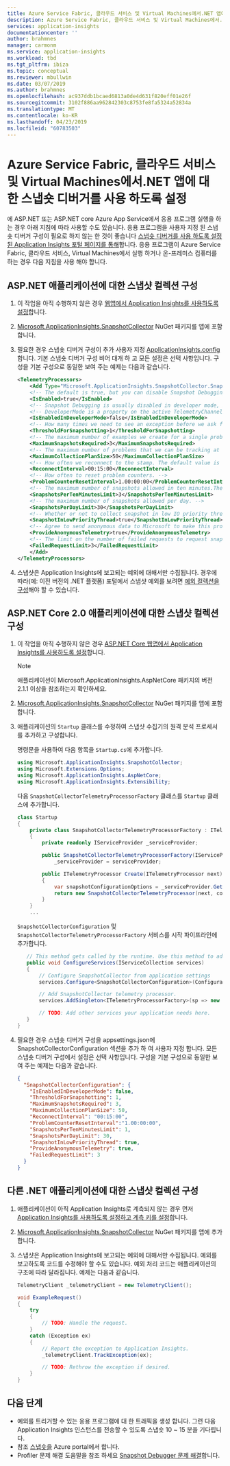 ```yaml
---
title: Azure Service Fabric, 클라우드 서비스 및 Virtual Machines에서.NET 앱에 대 한 스냅숏 디버거를 사용 하도록 설정 | Microsoft Docs
description: Azure Service Fabric, 클라우드 서비스 및 Virtual Machines에서.NET 앱에 대 한 스냅숏 디버거를 사용 하도록 설정
services: application-insights
documentationcenter: ''
author: brahmnes
manager: carmonm
ms.service: application-insights
ms.workload: tbd
ms.tgt_pltfrm: ibiza
ms.topic: conceptual
ms.reviewer: mbullwin
ms.date: 03/07/2019
ms.author: brahmnes
ms.openlocfilehash: ac937ddb1bcaed6813a0de4d631f820eff01e26f
ms.sourcegitcommit: 3102f886aa962842303c8753fe8fa5324a52834a
ms.translationtype: MT
ms.contentlocale: ko-KR
ms.lasthandoff: 04/23/2019
ms.locfileid: "60783503"
---
```

# <a name="enable-snapshot-debugger-for-net-apps-in-azure-service-fabric-cloud-service-and-virtual-machines"></a>Azure Service Fabric, 클라우드 서비스 및 Virtual Machines에서.NET 앱에 대 한 스냅숏 디버거를 사용 하도록 설정

에 ASP.NET 또는 ASP.NET core Azure App Service에서 응용 프로그램 실행을 하는 경우 아래 지침에 따라 사용할 수도 있습니다. 응용 프로그램을 사용자 지정 된 스냅숏 디버거 구성이 필요로 하지 않는 한 것이 좋습니다 [스냅숏 디버거를 사용 하도록 설정 된 Application Insights 포털 페이지를 통해](snapshot-debugger-appservice.md?toc=/azure/azure-monitor/toc.json)합니다. 응용 프로그램이 Azure Service Fabric, 클라우드 서비스, Virtual Machines에서 실행 하거나 온-프레미스 컴퓨터를 하는 경우 다음 지침을 사용 해야 합니다. 
    
## <a name="configure-snapshot-collection-for-aspnet-applications"></a>ASP.NET 애플리케이션에 대한 스냅샷 컬렉션 구성

1. 이 작업을 아직 수행하지 않은 경우 [웹앱에서 Application Insights를 사용하도록 설정](../../azure-monitor/app/asp-net.md)합니다.

2. [Microsoft.ApplicationInsights.SnapshotCollector](https://www.nuget.org/packages/Microsoft.ApplicationInsights.SnapshotCollector) NuGet 패키지를 앱에 포함합니다.

3. 필요한 경우 스냅숏 디버거 구성이 추가 사용자 지정 [ApplicationInsights.config](../../azure-monitor/app/configuration-with-applicationinsights-config.md)합니다. 기본 스냅숏 디버거 구성 비어 대개 하 고 모든 설정은 선택 사항입니다. 구성을 기본 구성으로 동일한 보여 주는 예제는 다음과 같습니다.

    ```xml
    <TelemetryProcessors>
        <Add Type="Microsoft.ApplicationInsights.SnapshotCollector.SnapshotCollectorTelemetryProcessor, Microsoft.ApplicationInsights.SnapshotCollector">
        <!-- The default is true, but you can disable Snapshot Debugging by setting it to false -->
        <IsEnabled>true</IsEnabled>
        <!-- Snapshot Debugging is usually disabled in developer mode, but you can enable it by setting this to true. -->
        <!-- DeveloperMode is a property on the active TelemetryChannel. -->
        <IsEnabledInDeveloperMode>false</IsEnabledInDeveloperMode>
        <!-- How many times we need to see an exception before we ask for snapshots. -->
        <ThresholdForSnapshotting>1</ThresholdForSnapshotting>
        <!-- The maximum number of examples we create for a single problem. -->
        <MaximumSnapshotsRequired>3</MaximumSnapshotsRequired>
        <!-- The maximum number of problems that we can be tracking at any time. -->
        <MaximumCollectionPlanSize>50</MaximumCollectionPlanSize>
        <!-- How often we reconnect to the stamp. The default value is 15 minutes.-->
        <ReconnectInterval>00:15:00</ReconnectInterval>
        <!-- How often to reset problem counters. -->
        <ProblemCounterResetInterval>1.00:00:00</ProblemCounterResetInterval>
        <!-- The maximum number of snapshots allowed in ten minutes.The default value is 1. -->
        <SnapshotsPerTenMinutesLimit>3</SnapshotsPerTenMinutesLimit>
        <!-- The maximum number of snapshots allowed per day. -->
        <SnapshotsPerDayLimit>30</SnapshotsPerDayLimit>
        <!-- Whether or not to collect snapshot in low IO priority thread. The default value is true. -->
        <SnapshotInLowPriorityThread>true</SnapshotInLowPriorityThread>
        <!-- Agree to send anonymous data to Microsoft to make this product better. -->
        <ProvideAnonymousTelemetry>true</ProvideAnonymousTelemetry>
        <!-- The limit on the number of failed requests to request snapshots before the telemetry processor is disabled. -->
        <FailedRequestLimit>3</FailedRequestLimit>
        </Add>
    </TelemetryProcessors>
    ```

4. 스냅샷은 Application Insights에 보고되는 예외에 대해서만 수집됩니다. 경우에 따라(예: 이전 버전의 .NET 플랫폼) 포털에서 스냅샷 예외를 보려면 [예외 컬렉션을 구성](../../azure-monitor/app/asp-net-exceptions.md#exceptions)해야 할 수 있습니다.


## <a name="configure-snapshot-collection-for-aspnet-core-20-applications"></a>ASP.NET Core 2.0 애플리케이션에 대한 스냅샷 컬렉션 구성

1. 이 작업을 아직 수행하지 않은 경우 [ASP.NET Core 웹앱에서 Application Insights를 사용하도록 설정](../../azure-monitor/app/asp-net-core.md)합니다.

    > [!NOTE]
    > 애플리케이션이 Microsoft.ApplicationInsights.AspNetCore 패키지의 버전 2.1.1 이상을 참조하는지 확인하세요.

2. [Microsoft.ApplicationInsights.SnapshotCollector](https://www.nuget.org/packages/Microsoft.ApplicationInsights.SnapshotCollector) NuGet 패키지를 앱에 포함합니다.

3. 애플리케이션의 `Startup` 클래스를 수정하여 스냅샷 수집기의 원격 분석 프로세서를 추가하고 구성합니다.

    명령문을 사용하여 다음 항목을 `Startup.cs`에 추가합니다.

   ```csharp
   using Microsoft.ApplicationInsights.SnapshotCollector;
   using Microsoft.Extensions.Options;
   using Microsoft.ApplicationInsights.AspNetCore;
   using Microsoft.ApplicationInsights.Extensibility;
   ```

   다음 `SnapshotCollectorTelemetryProcessorFactory` 클래스를 `Startup` 클래스에 추가합니다.

   ```csharp
   class Startup
   {
       private class SnapshotCollectorTelemetryProcessorFactory : ITelemetryProcessorFactory
       {
           private readonly IServiceProvider _serviceProvider;

           public SnapshotCollectorTelemetryProcessorFactory(IServiceProvider serviceProvider) =>
               _serviceProvider = serviceProvider;

           public ITelemetryProcessor Create(ITelemetryProcessor next)
           {
               var snapshotConfigurationOptions = _serviceProvider.GetService<IOptions<SnapshotCollectorConfiguration>>();
               return new SnapshotCollectorTelemetryProcessor(next, configuration: snapshotConfigurationOptions.Value);
           }
       }
       ...
    ```
    `SnapshotCollectorConfiguration` 및 `SnapshotCollectorTelemetryProcessorFactory` 서비스를 시작 파이프라인에 추가합니다.

    ```csharp
       // This method gets called by the runtime. Use this method to add services to the container.
       public void ConfigureServices(IServiceCollection services)
       {
           // Configure SnapshotCollector from application settings
           services.Configure<SnapshotCollectorConfiguration>(Configuration.GetSection(nameof(SnapshotCollectorConfiguration)));

           // Add SnapshotCollector telemetry processor.
           services.AddSingleton<ITelemetryProcessorFactory>(sp => new SnapshotCollectorTelemetryProcessorFactory(sp));

           // TODO: Add other services your application needs here.
       }
   }
   ```

4. 필요한 경우 스냅숏 디버거 구성을 appsettings.json에 SnapshotCollectorConfiguration 섹션을 추가 하 여 사용자 지정 합니다. 모든 스냅숏 디버거 구성에서 설정은 선택 사항입니다. 구성을 기본 구성으로 동일한 보여 주는 예제는 다음과 같습니다.

   ```json
   {
     "SnapshotCollectorConfiguration": {
       "IsEnabledInDeveloperMode": false,
       "ThresholdForSnapshotting": 1,
       "MaximumSnapshotsRequired": 3,
       "MaximumCollectionPlanSize": 50,
       "ReconnectInterval": "00:15:00",
       "ProblemCounterResetInterval":"1.00:00:00",
       "SnapshotsPerTenMinutesLimit": 1,
       "SnapshotsPerDayLimit": 30,
       "SnapshotInLowPriorityThread": true,
       "ProvideAnonymousTelemetry": true,
       "FailedRequestLimit": 3
     }
   }
   ```

## <a name="configure-snapshot-collection-for-other-net-applications"></a>다른 .NET 애플리케이션에 대한 스냅샷 컬렉션 구성

1. 애플리케이션이 아직 Application Insights로 계측되지 않는 경우 먼저 [Application Insights를 사용하도록 설정하고 계측 키를 설정](../../azure-monitor/app/windows-desktop.md)합니다.

2. [Microsoft.ApplicationInsights.SnapshotCollector](https://www.nuget.org/packages/Microsoft.ApplicationInsights.SnapshotCollector) NuGet 패키지를 앱에 추가합니다.

3. 스냅샷은 Application Insights에 보고되는 예외에 대해서만 수집됩니다. 예외를 보고하도록 코드를 수정해야 할 수도 있습니다. 예외 처리 코드는 애플리케이션의 구조에 따라 달라집니다. 예제는 다음과 같습니다.
    ```csharp
   TelemetryClient _telemetryClient = new TelemetryClient();

   void ExampleRequest()
   {
        try
        {
            // TODO: Handle the request.
        }
        catch (Exception ex)
        {
            // Report the exception to Application Insights.
            _telemetryClient.TrackException(ex);

            // TODO: Rethrow the exception if desired.
        }
   }
    ```

## <a name="next-steps"></a>다음 단계

- 예외를 트리거할 수 있는 응용 프로그램에 대 한 트래픽을 생성 합니다. 그런 다음 Application Insights 인스턴스를 전송할 수 있도록 스냅숏 10 ~ 15 분을 기다립니다.
- 참조 [스냅숏을](snapshot-debugger.md?toc=/azure/azure-monitor/toc.json) Azure portal에서 합니다.
- Profiler 문제 해결 도움말을 참조 하세요 [Snapshot Debugger 문제 해결](snapshot-debugger-troubleshoot.md?toc=/azure/azure-monitor/toc.json)합니다.

